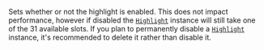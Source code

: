 Sets whether or not the highlight is enabled. This does not impact
performance, however if disabled the [`Highlight`](https://create.roblox.com/docs/reference/engine/classes/Highlight) instance will still
take one of the 31 available slots. If you plan to permanently disable a
[`Highlight`](https://create.roblox.com/docs/reference/engine/classes/Highlight) instance, it's recommended to delete it rather than
disable it.